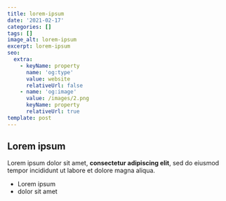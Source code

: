 ```yaml
---
title: lorem-ipsum
date: '2021-02-17'
categories: []
tags: []
image_alt: lorem-ipsum
excerpt: lorem-ipsum
seo:
  extra:
    - keyName: property
      name: 'og:type'
      value: website
      relativeUrl: false
    - name: 'og:image'
      value: /images/2.png
      keyName: property
      relativeUrl: true
template: post
---
```

## Lorem ipsum

Lorem ipsum dolor sit amet, **consectetur adipiscing elit**, sed do eiusmod tempor incididunt ut labore et dolore magna aliqua.

- Lorem ipsum
- dolor sit amet